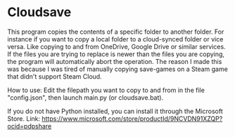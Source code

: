 # Cloudsave

This program copies the contents of a specific folder to another folder. For instance if you want to copy a local folder to a cloud-synced folder or vice versa. Like copying to and from OneDrive, Google Drive or similar services.
If the files you are trying to replace is newer than the files you are copying, the program will automatically abort the operation.
The reason I made this was because I was tired of manually copying save-games on a Steam game that didn't support Steam Cloud.

How to use: Edit the filepath you want to copy to and from in the file "config.json", then launch main.py (or cloudsave.bat).

If you do not have Python installed, you can install it through the Microsoft Store. Link: https://www.microsoft.com/store/productId/9NCVDN91XZQP?ocid=pdpshare

